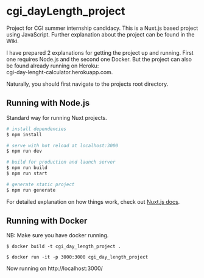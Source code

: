 # cgi_dayLength_project

Project for CGI summer internship candidacy.
This is a Nuxt.js based project using JavaScript. Further explanation about the project can be found in the Wiki.

I have prepared 2 explanations for getting the project up and running. First one requires Node.js and the second one Docker. But the project can also be found already running on Heroku:  
cgi-day-lenght-calculator.herokuapp.com.

Naturally, you should first navigate to the projects root directory.  

## Running with Node.js
Standard way for running Nuxt projects.


```bash
# install dependencies
$ npm install

# serve with hot reload at localhost:3000
$ npm run dev

# build for production and launch server
$ npm run build
$ npm run start

# generate static project
$ npm run generate
```

For detailed explanation on how things work, check out [Nuxt.js docs](https://nuxtjs.org).

## Running with Docker
NB: Make sure you have docker running.
```
$ docker build -t cgi_day_length_project .

$ docker run -it -p 3000:3000 cgi_day_length_project
```

Now running on http://localhost:3000/
